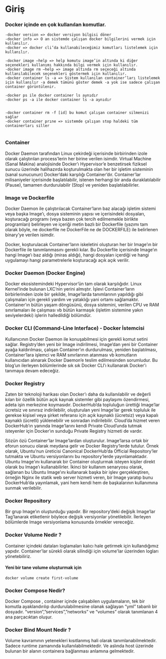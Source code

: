 # Giriş

### Docker içinde en çok kullanılan komutlar.

```
-docker version => docker versiyon bilgisi döner
-docker info => O an sistemde çalışan docker bilgilerini vermek için kullanılır.
-docker => docker cli’da kullanabileceğimiz komutları listelemek için kullanılır.

-docker image —help => help komutu image’in altında ki diğer seçenekleri kullanımı hakkında bilgi vermek için kullanılır.
-docker image rm —help => image altında rm seçeceği altında kullanılabilecek seçenekleri göstermek için kullanılır.
-docker container ls -a => Sistem kullanılan container’ları listelemek için kullanılır -a demek tümünü göster demek -a yok ise sadece çalışan container görüntülenir.

-docker ps ile docker container ls aynıdır
-docker ps -a ile docker container ls -a aynıdır


-docker container rm -f [id] bu komut çalışan container silmenizi sağlar
-docker container prıne => sistemde çalışan stop haldeki tüm containerları siller


```

### Container
Docker Daemon tarafından Linux çekirdeği içerisinde birbirinden izole olarak çalıştırılan process’lerin her birine verilen isimdir. Virtual Machine (Sanal Makina) analojisinde Docker’ı Hypervisor’e benzetirsek fiziksel sunucu üzerinde halihazırda koşturulmakta olan her bir işletim sisteminin (sanal sunucunun) Docker’daki karşılığı Container’dır. Container’lar milisaniyeler içerisinde başlatılabilir, istenen herhangi bir anda duraklatılabilir (Pause), tamamen durdurulabilir (Stop) ve yeniden başlatılabilirler.

### Image ve Dockerfile

Docker Daemon ile çalıştırılacak Container’ların baz alacağı işletim sistemi veya başka Image’ı, dosya sisteminin yapısı ve içerisindeki dosyaları, koşturacağı programı (veya bazen çok tercih edilmemekle birlikte programları) belirleyen ve içeriği metin bazlı bir Dockerfile (yazımı tam olarak böyle, ne dockerfile ne DockerFile ne de DOCKERFILE) ile belirlenen binary’ye verilen isimdir.

Docker, koşturulacak Container’ların iskeletini oluşturan her bir Image’ın bir Dockerfile ile tanımlanmasını gerekli kılar. Bu Dockerfile içerisinde Image’ın hangi Image’ı baz aldığı (miras aldığı), hangi dosyaları içerdiği ve hangi uygulamayı hangi parametrelerle koşturacağı açık açık verilir. 

### Docker Daemon (Docker Engine)

Docker ekosistemindeki Hypervisor’ün tam olarak karşılığıdır. Linux Kernel’inde bulunan LXC’nin yerini almıştır. İşlevi Container’ların birbirlerinden izole bir şekilde, Image’larda tanımlarının yapıldığı gibi çalışmaları için gerekli yardım ve yataklığı yani ortamı sağlamaktır. Container’ın bütün yaşam döngüsünü, dosya sistemini, verilen CPU ve RAM sınırlamaları ile çalışması vb bütün karmaşık (işletim sistemine yakın seviyelerdeki) işlerin halledildiği bölümdür.

### Docker CLI (Command-Line Interface) - Docker İstemcisi

Kullanıcının Docker Daemon ile konuşabilmesi için gerekli komut setini sağlar. Registry’den yeni bir Image indirilmesi, Image’dan yeni bir Container ayağa kaldırılması, çalışan Container’ın durdurulması, yeniden başlatılması, Container’lara işlemci ve RAM sınırlarının atanması vb komutların kullanıcıdan alınarak Docker Daemon’e teslim edilmesinden sorumludur. Bu blog’un ilerleyen bölümlerinde sık sık Docker CLI’ı kullanarak Docker’ı tanımaya devam edeceğiz.

### Docker Registry

Zaten bir teknoloji harikası olan Docker’ı daha da kullanılabilir ve değerli kılan bir özellik bütün açık kaynak sistemler gibi paylaşımı özendirmesi, adeta işin merkezine koymasıdır. DockerHub‘da topluluğun ürettiği Image’lar ücretsiz ve sınırsız indirilebilir, oluşturulan yeni Image’lar gerek topluluk ile gerekse kişisel veya şirket referansı için açık kaynaklı (ücretsiz) veya kapalı kaynaklı (ücretli) yüklenebilir ve sonradan indirilebilir. Cloud’da hizmet veren DockerHub’ın yanında Image’larını kendi Private Cloud’unda tutmak isteyenler için Docker’ın sunduğu Private Registry hizmeti de vardır.

Sözün özü Container’lar Image’lardan oluşturulur. Image’larsa ortak bir eforun sonucu olarak meydana gelir ve Docker Registry’lerde tutulur. Örnek olarak, Ubuntu’nun üreticisi Canonical DockerHub’da Official Repository’ler tutmakta ve Ubuntu versiyonlarını bu repository‘lerde yayınlamaktadır. Ubuntu Image’ını kullanarak bir Container oluşturmak isteyen kişiler direkt olarak bu Image’ı kullanabilirler. İkinci bir kullanım senaryosu olarak, sağlanan bu Ubuntu Image’ını kullanarak başka bir işlev gerçekleştiren, örneğin Nginx ile statik web server hizmeti veren, bir Image yaratıp bunu DockerHub’da yayınlamak, yani hem kendi hem de başkalarının kullanımına sunmak verilebilir.
### Docker Repository

Bir grup Image’ın oluşturduğu yapıdır. Bir repository’deki değişik Image’lar Tag’lanarak etiketlenir böylece değişik versiyonlar yönetilebilir. İlerleyen bölümlerde Image versiyonlama konusunda örnekler vereceğiz.


### Docker Volume Nedir ?
Container içindeki dataları loglamaları kalıcı hale getirmek için kullandığımız yapıdır. Container'lar sürekli olarak silindiği için volume'lar üzerinden logları yönetebiliriz.

#### Yeni bir tane volume oluşturmak için

```
docker volume create first-volume
```

### Docker Compose Nedir?
Docker Compose , container içinde çalışabilen uygulamaların, tek bir komutla ayaklandırılıp durdurulabilmesine olanak sağlayan “yml” tabanlı bir dosyadır. “version”,”services”,”networks” ve “volumes” olarak tanımlanan 4 ana parçacıktan oluşur.

### Docker Bind Mount Nedir ?

Volume kavramının yetenekleri kısıtlanmış hali olarak tanımlanabilmektedir. Sadece runtime zamanında kullanılabilmektedir. Ve aslında host üzerinde bulunan bir alanın containera bağlanması anlamına gelmektedir.

